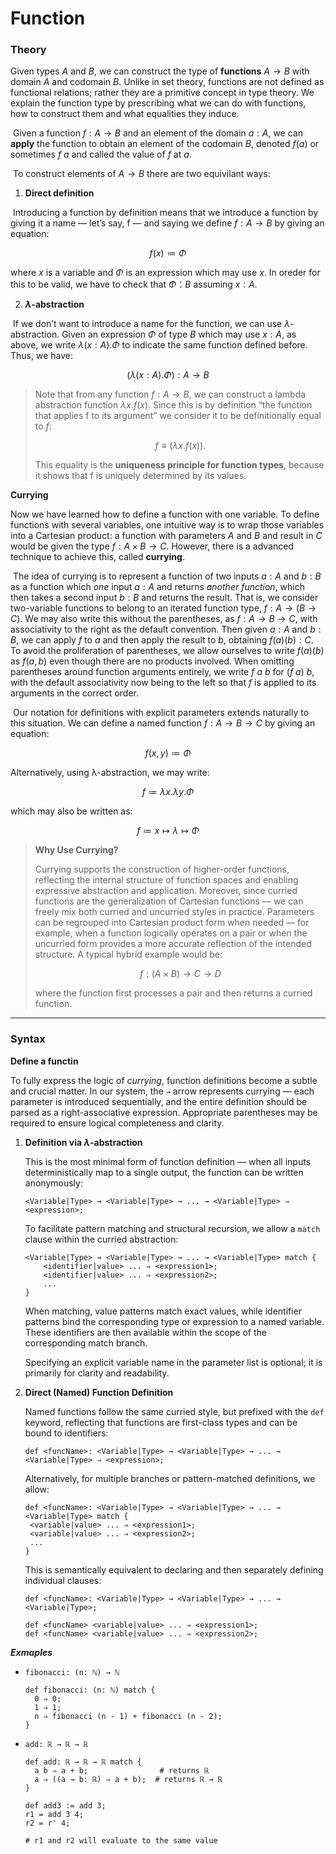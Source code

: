 # Function

### Theory

Given types $A$ and $B$, we can construct the type of **functions** $A \to B$ with domain $A$ and codomain $B$. Unlike in set theory, functions are not defined as functional relations; rather they are a primitive concept in type theory. We explain the function type by prescribing what we can do with functions, how to construct them and what equalities they induce.

​	Given a function $f: A \to B$ and an element of the domain $a:A$, we can **apply** the function to obtain an element of the codomain $B$, denoted $f(a)$ or sometimes $f \ a$ and called the value of $f$ at $a$.

​	To construct elements of $A \to B$ there are two equivilant ways:

1. **Direct definition**

​	Introducing a function by definition means that we introduce a function by giving it a name &mdash; let’s say, f &mdash; and saying we define $f : A \to B$ by giving an equation:

$$
f(x) \coloneqq \Phi
$$

where $x$ is a variable and $\Phi$ is an expression which may use $x$. In oreder for this to be valid, we have to check that $\Phi：B$ assuming $x:A$.

2. **$\lambda$-abstraction**

​	If we don’t want to introduce a name for the function, we can use $\lambda$-abstraction. Given an expression $\Phi$ of type $B$ which may use $x:A$, as above, we write $\lambda(x:A).\Phi$ to indicate the same function defined before. Thus, we have:

$$
(\lambda(x:A).\Phi): A \to B
$$

> Note that from any function $f: A \to B$, we can construct a lambda abstraction function $\lambda x. f(x)$. Since this is by definition “the function that applies f to its argument” we consider it to be definitionally equal to $f$:
>
> $$
> f \equiv (\lambda x. f (x)).
> $$
>
> This equality is the **uniqueness principle for function types**, because it shows that f is uniquely determined by its values.

**Currying**

Now we have learned how to define a function with one variable. To define functions with several variables, one intuitive way is to wrap those variables into a Cartesian product: a function with parameters $A$ and $B$ and result in $C$ would be given the type $f: A \times B \to C$. However, there is a advanced technique to achieve this, called **currying**.

​	The idea of currying is to represent a function of two inputs $a:A$ and $b:B$ as a function which *one* input $a:A$ and returns *another function*, which then takes a second input $b:B$ and returns the result. That is, we consider two-variable functions to belong to an iterated function type, $f:A \to (B \to C)$. We may also write this without the parentheses, as $f: A \to B \to C$, with associativity to the right as the default convention. Then given $a : A$ and $b : B$, we can apply $f$ to $a$ and then apply the result to $b$, obtaining $f (a)(b) : C$. To avoid the proliferation of parentheses, we allow ourselves to write $f (a)(b)$ as $f (a, b)$ even though there are no products involved. When omitting parentheses around function arguments entirely, we write $f \ a \ b$ for $(f \ a) \ b$, with the default associativity now being to the left so that $f$ is applied to its arguments in the correct order.

​	Our notation for definitions with explicit parameters extends naturally to this situation.  We can define a named function $f : A \to B \to C$ by giving an equation:

$$
f(x,y) \coloneqq \Phi
$$

Alternatively, using λ-abstraction, we may write:

$$
f \coloneqq \lambda x. \lambda y. \Phi
$$

which may also be written as:

$$
f \coloneqq x \mapsto \lambda \mapsto  \Phi
$$


> **Why Use Currying?**
>
> Currying supports the construction of higher-order functions, reflecting the internal structure of function spaces and enabling expressive abstraction and application. Moreover, since curried functions are the generalization of Cartesian functions &mdash; we can freely mix both curried and uncurried styles in practice. Parameters can be regrouped into Cartesian product form when needed — for example, when a function logically operates on a pair or when the uncurried form provides a more accurate reflection of the intended structure.
> A typical hybrid example would be:
>
> $$
> f : (A \times B) \to C \to D
> $$
>
> where the function first processes a pair and then returns a curried function.

---

### Syntax

**Define a functin**

To fully express the logic of *currying*, function definitions become a subtle and crucial matter. In our system, the `→` arrow represents currying &mdash; each parameter is introduced sequentially, and the entire definition should be parsed as a right-associative expression. Appropriate parentheses may be required to ensure logical completeness and clarity.

1. **Definition via $\lambda$-abstraction**

    This is the most minimal form of function definition &mdash; when all inputs deterministically map to a single output, the function can be written anonymously:

    ```
    <Variable|Type> → <Variable|Type> → ... → <Variable|Type> ⇒ <expression>;
    ```

    To facilitate pattern matching and structural recursion, we allow a `match` clause within the curried abstraction:

    ```
    <Variable|Type> → <Variable|Type> → ... → <Variable|Type> match {
    	<identifier|value> ... ⇒ <expression1>;
    	<identifier|value> ... ⇒ <expression2>;
    	...
    }
    ```

    When matching, value patterns match exact values, while identifier patterns bind the corresponding type or expression to a named variable. These identifiers are then available within the scope of the corresponding match branch.

    Specifying an explicit variable name in the parameter list is optional; it is primarily for clarity and readability.

2. **Direct (Named) Function Definition**

   Named functions follow the same curried style, but prefixed with the `def` keyword, reflecting that functions are first-class types and can be bound to identifiers:
   
   ```
   def <funcName>: <Variable|Type> → <Variable|Type> → ... → <Variable|Type> ⇒ <expression>;
   ```
   
   Alternatively, for multiple branches or pattern-matched definitions, we allow:
   
   ```
   def <funcName>: <Variable|Type> → <Variable|Type> → ... → <Variable|Type> match {
   	<variable|value> ... ⇒ <expression1>;
   	<variable|value> ... ⇒ <expression2>;
   	...
   }
   ```
   
   This is semantically equivalent to declaring and then separately defining individual clauses:
   
   ```
   def <funcName>: <Variable|Type> → <Variable|Type> → ... → <Variable|Type>;
   
   def <funcName> <variable|value> ... ⇒ <expression1>;
   def <funcName> <variable|value> ... ⇒ <expression2>;
   ```
   

***Exmaples***

- `fibonacci: (n: ℕ) → ℕ`

  ```
  def fibonacci: (n: ℕ) match {
  	0 ⇒ 0;
  	1 ⇒ 1;
  	n ⇒ fibonacci (n - 1) + fibonacci (n - 2);
  }
  ```

- `add: ℝ → ℝ → ℝ`

  ```
  def add: ℝ → ℝ → ℝ match {
  	a b ⇒ a + b;				# returns ℝ
  	a ⇒ ((a → b: ℝ) ⇒ a + b);  # returns ℝ → ℝ
  }
  
  def add3 := add 3;
  r1 = add 3 4;
  r2 = r' 4;
  
  # r1 and r2 will evaluate to the same value
  ```
